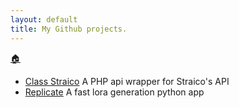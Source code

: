 ```yaml
---
layout: default
title: My Github projects.
---
```


[🏠](/)

* [Class Straico](class-straico) A PHP api wrapper for Straico's API
* [Replicate](replicate) A fast lora generation python app
